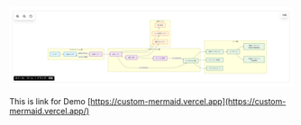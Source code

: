 ![画像](/src/public/image.png)

This is link for Demo
[https://custom-mermaid.vercel.app](https://custom-mermaid.vercel.app/)
